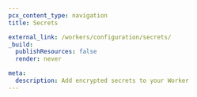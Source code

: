 ```yaml
---
pcx_content_type: navigation
title: Secrets

external_link: /workers/configuration/secrets/
_build:
  publishResources: false
  render: never

meta:
  description: Add encrypted secrets to your Worker
---
```

